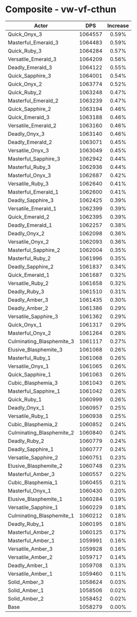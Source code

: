 # Composite - vw-vf-cthun
| Actor | DPS | Increase |
|---|:---:|:---:|
|Quick_Onyx_3|1064557|0.59%|
|Masterful_Emerald_3|1064483|0.59%|
|Quick_Ruby_3|1064284|0.57%|
|Versatile_Emerald_3|1064209|0.56%|
|Deadly_Emerald_3|1064122|0.55%|
|Quick_Sapphire_3|1064001|0.54%|
|Quick_Onyx_2|1063774|0.52%|
|Quick_Ruby_2|1063248|0.47%|
|Masterful_Emerald_2|1063239|0.47%|
|Quick_Sapphire_2|1063194|0.46%|
|Quick_Emerald_3|1063188|0.46%|
|Versatile_Emerald_2|1063160|0.46%|
|Deadly_Onyx_3|1063140|0.46%|
|Deadly_Emerald_2|1063071|0.45%|
|Versatile_Onyx_3|1063049|0.45%|
|Masterful_Sapphire_3|1062942|0.44%|
|Masterful_Ruby_3|1062936|0.44%|
|Masterful_Onyx_3|1062687|0.42%|
|Versatile_Ruby_3|1062640|0.41%|
|Masterful_Emerald_1|1062600|0.41%|
|Deadly_Sapphire_3|1062425|0.39%|
|Versatile_Emerald_1|1062399|0.39%|
|Quick_Emerald_2|1062395|0.39%|
|Deadly_Emerald_1|1062257|0.38%|
|Deadly_Onyx_2|1062098|0.36%|
|Versatile_Onyx_2|1062093|0.36%|
|Masterful_Sapphire_2|1062004|0.35%|
|Masterful_Ruby_2|1061996|0.35%|
|Deadly_Sapphire_2|1061837|0.34%|
|Quick_Emerald_1|1061687|0.32%|
|Versatile_Ruby_2|1061658|0.32%|
|Deadly_Ruby_3|1061510|0.31%|
|Deadly_Amber_3|1061435|0.30%|
|Deadly_Amber_2|1061386|0.29%|
|Versatile_Sapphire_3|1061362|0.29%|
|Quick_Onyx_1|1061317|0.29%|
|Masterful_Onyx_2|1061264|0.28%|
|Culminating_Blasphemite_3|1061117|0.27%|
|Elusive_Blasphemite_3|1061068|0.26%|
|Masterful_Ruby_1|1061068|0.26%|
|Versatile_Onyx_1|1061065|0.26%|
|Quick_Sapphire_1|1061063|0.26%|
|Cubic_Blasphemia_3|1061043|0.26%|
|Masterful_Sapphire_1|1061042|0.26%|
|Quick_Ruby_1|1060999|0.26%|
|Deadly_Onyx_1|1060957|0.25%|
|Versatile_Ruby_1|1060938|0.25%|
|Cubic_Blasphemia_2|1060852|0.24%|
|Culminating_Blasphemite_2|1060840|0.24%|
|Deadly_Ruby_2|1060779|0.24%|
|Deadly_Sapphire_1|1060777|0.24%|
|Versatile_Sapphire_2|1060751|0.23%|
|Elusive_Blasphemite_2|1060748|0.23%|
|Masterful_Amber_3|1060557|0.22%|
|Cubic_Blasphemia_1|1060455|0.21%|
|Masterful_Onyx_1|1060430|0.20%|
|Elusive_Blasphemite_1|1060284|0.19%|
|Versatile_Sapphire_1|1060229|0.18%|
|Culminating_Blasphemite_1|1060212|0.18%|
|Deadly_Ruby_1|1060195|0.18%|
|Masterful_Amber_2|1060125|0.17%|
|Masterful_Amber_1|1059991|0.16%|
|Versatile_Amber_3|1059928|0.16%|
|Versatile_Amber_2|1059717|0.14%|
|Deadly_Amber_1|1059708|0.13%|
|Versatile_Amber_1|1059460|0.11%|
|Solid_Amber_3|1058624|0.03%|
|Solid_Amber_1|1058506|0.02%|
|Solid_Amber_2|1058452|0.02%|
|Base|1058279|0.00%|
